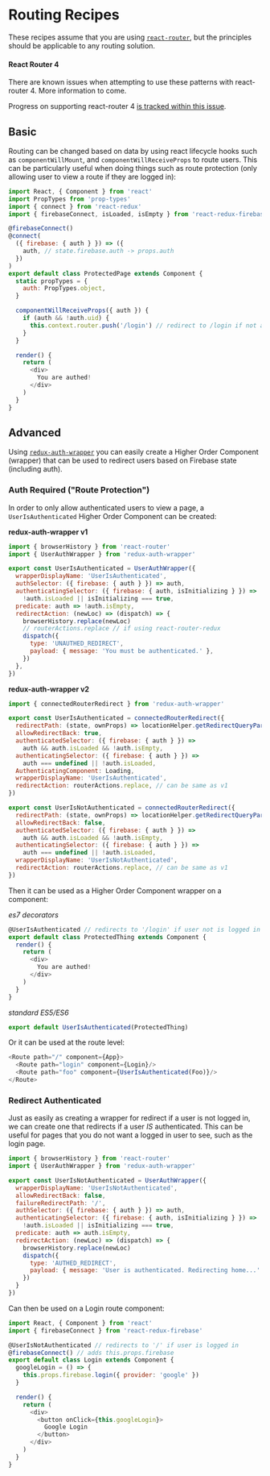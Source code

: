 # Routing Recipes

These recipes assume that you are using [`react-router`](https://github.com/ReactTraining/react-router), but the principles should be applicable to any routing solution.

#### React Router 4

There are known issues when attempting to use these patterns with react-router 4. More information to come.

Progress on supporting react-router 4 [is tracked within this issue](https://github.com/prescottprue/react-redux-firebase/issues/119).

## Basic

Routing can be changed based on data by using react lifecycle hooks such as `componentWillMount`, and `componentWillReceiveProps` to route users. This can be particularly useful when doing things such as route protection (only allowing user to view a route if they are logged in):

```javascript
import React, { Component } from 'react'
import PropTypes from 'prop-types'
import { connect } from 'react-redux'
import { firebaseConnect, isLoaded, isEmpty } from 'react-redux-firebase'

@firebaseConnect()
@connect(
  ({ firebase: { auth } }) => ({
    auth, // state.firebase.auth -> props.auth
  })
)
export default class ProtectedPage extends Component {
  static propTypes = {
    auth: PropTypes.object,
  }

  componentWillReceiveProps({ auth }) {
    if (auth && !auth.uid) {
      this.context.router.push('/login') // redirect to /login if not authed
    }
  }

  render() {
    return (
      <div>
        You are authed!
      </div>
    )
  }
}
```

## Advanced

Using [`redux-auth-wrapper`](https://github.com/mjrussell/redux-auth-wrapper) you can easily create a Higher Order Component (wrapper) that can be used to redirect users based on Firebase state (including auth).

### Auth Required ("Route Protection")

In order to only allow authenticated users to view a page, a `UserIsAuthenticated` Higher Order Component can be created:

**redux-auth-wrapper v1**

```javascript
import { browserHistory } from 'react-router'
import { UserAuthWrapper } from 'redux-auth-wrapper'

export const UserIsAuthenticated = UserAuthWrapper({
  wrapperDisplayName: 'UserIsAuthenticated',
  authSelector: ({ firebase: { auth } }) => auth,
  authenticatingSelector: ({ firebase: { auth, isInitializing } }) =>
    !auth.isLoaded || isInitializing === true,
  predicate: auth => !auth.isEmpty,
  redirectAction: (newLoc) => (dispatch) => {
    browserHistory.replace(newLoc)
    // routerActions.replace // if using react-router-redux
    dispatch({
      type: 'UNAUTHED_REDIRECT',
      payload: { message: 'You must be authenticated.' },
    })
  },
})
```

**redux-auth-wrapper v2**

```js
import { connectedRouterRedirect } from 'redux-auth-wrapper'

export const UserIsAuthenticated = connectedRouterRedirect({
  redirectPath: (state, ownProps) => locationHelper.getRedirectQueryParam(ownProps) || '/login',
  allowRedirectBack: true,
  authenticatedSelector: ({ firebase: { auth } }) =>
    auth && auth.isLoaded && !auth.isEmpty,
  authenticatingSelector: ({ firebase: { auth } }) =>
    auth === undefined || !auth.isLoaded,
  AuthenticatingComponent: Loading,
  wrapperDisplayName: 'UserIsAuthenticated',
  redirectAction: routerActions.replace, // can be same as v1
})

export const UserIsNotAuthenticated = connectedRouterRedirect({
  redirectPath: (state, ownProps) => locationHelper.getRedirectQueryParam(ownProps) || '/dashboard',
  allowRedirectBack: false,
  authenticatedSelector: ({ firebase: { auth } }) =>
    auth && auth.isLoaded && !auth.isEmpty,
  authenticatingSelector: ({ firebase: { auth } }) =>
    auth === undefined || !auth.isLoaded,
  wrapperDisplayName: 'UserIsNotAuthenticated',
  redirectAction: routerActions.replace, // can be same as v1
})
```

Then it can be used as a Higher Order Component wrapper on a component:

*es7 decorators*

```javascript
@UserIsAuthenticated // redirects to '/login' if user not is logged in
export default class ProtectedThing extends Component {
  render() {
    return (
      <div>
        You are authed!
      </div>
    )
  }
}
```

*standard ES5/ES6*

```javascript
export default UserIsAuthenticated(ProtectedThing)
```

Or it can be used at the route level:

```javascript
<Route path="/" component={App}>
  <Route path="login" component={Login}/>
  <Route path="foo" component={UserIsAuthenticated(Foo)}/>
</Route>
```


### Redirect Authenticated
Just as easily as creating a wrapper for redirect if a user is not logged in, we can create one that redirects if a user *IS* authenticated. This can be useful for pages that you do not want a logged in user to see, such as the login page.

```javascript
import { browserHistory } from 'react-router'
import { UserAuthWrapper } from 'redux-auth-wrapper'

export const UserIsNotAuthenticated = UserAuthWrapper({
  wrapperDisplayName: 'UserIsNotAuthenticated',
  allowRedirectBack: false,
  failureRedirectPath: '/',
  authSelector: ({ firebase: { auth } }) => auth,
  authenticatingSelector: ({ firebase: { auth, isInitializing } }) =>
    !auth.isLoaded || isInitializing === true,
  predicate: auth => auth.isEmpty,
  redirectAction: (newLoc) => (dispatch) => {
    browserHistory.replace(newLoc)
    dispatch({
      type: 'AUTHED_REDIRECT',
      payload: { message: 'User is authenticated. Redirecting home...' }
    })
  }
})

```

Can then be used on a Login route component:

```javascript
import React, { Component } from 'react'
import { firebaseConnect } from 'react-redux-firebase'

@UserIsNotAuthenticated // redirects to '/' if user is logged in
@firebaseConnect() // adds this.props.firebase
export default class Login extends Component {
  googleLogin = () => {
    this.props.firebase.login({ provider: 'google' })
  }

  render() {
    return (
      <div>
        <button onClick={this.googleLogin}>
          Google Login
        </button>
      </div>
    )
  }
}
```
